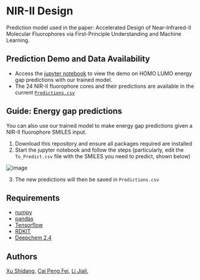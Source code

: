 # NIR-II Design
Prediction model used in the paper: Accelerated  Design  of  Near-Infrared-II  Molecular  Fluorophores  via First-Principle Understanding and Machine Learning.

## Prediction Demo and Data Availability
- Access the [jupyter notebook](https://github.com/cpfpengfei/NIRII-ML-Design/blob/main/%5BDemo%5D%20Model%20Prediction.ipynb) to view the demo on HOMO LUMO energy gap predictions with our trained model.
- The 24 NIR-II fluorophore cores and their predictions are available in the current [`Predictions.csv`](https://github.com/cpfpengfei/NIRII-ML-Design/blob/main/Predictions.csv) 

## Guide: Energy gap predictions 
You can also use our trained model to make energy gap predictions given a NIR-II fluorophore SMILES input. 
1. Download this repository and ensure all packages required are installed 
2. Start the jupyter notebook and follow the steps (particularly, edit the `To_Predict.csv` file with the SMILES you need to predict, shown below)

![image](https://user-images.githubusercontent.com/28598792/121802952-b1208000-cc71-11eb-9c5f-2e56f8beb784.png)

3. The new predictions will then be saved in `Predictions.csv`

## Requirements
- [numpy](https://numpy.org/)
- [pandas](http://pandas.pydata.org/)
- [Tensorflow](https://www.tensorflow.org/)
- [RDKIT](https://www.rdkit.org/)
- [Deepchem 2.4](https://github.com/deepchem/deepchem)

## Authors
[Xu Shidang](https://github.com/xushidang-1), [Cai Peng Fei](https://github.com/cpfpengfei), [Li Jiali](https://github.com/jiali1025), 
